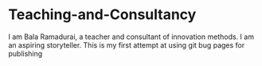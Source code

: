 # Teaching-and-Consultancy
I am Bala Ramadurai, a teacher and consultant of innovation methods. I am an aspiring storyteller.
This is my first attempt at using git bug pages for publishing 
